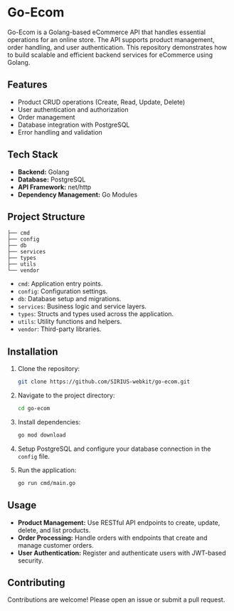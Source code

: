 # Go-Ecom

Go-Ecom is a Golang-based eCommerce API that handles essential operations for an online store. The API supports product management, order handling, and user authentication. This repository demonstrates how to build scalable and efficient backend services for eCommerce using Golang.

## Features

- Product CRUD operations (Create, Read, Update, Delete)
- User authentication and authorization
- Order management
- Database integration with PostgreSQL
- Error handling and validation

## Tech Stack

- **Backend:** Golang
- **Database:** PostgreSQL
- **API Framework:** net/http
- **Dependency Management:** Go Modules

## Project Structure

```
├── cmd
├── config
├── db
├── services
├── types
├── utils
└── vendor
```

- `cmd`: Application entry points.
- `config`: Configuration settings.
- `db`: Database setup and migrations.
- `services`: Business logic and service layers.
- `types`: Structs and types used across the application.
- `utils`: Utility functions and helpers.
- `vendor`: Third-party libraries.

## Installation

1. Clone the repository:
   ```bash
   git clone https://github.com/SIRIUS-webkit/go-ecom.git
   ```
2. Navigate to the project directory:
   ```bash
   cd go-ecom
   ```
3. Install dependencies:
   ```bash
   go mod download
   ```

4. Setup PostgreSQL and configure your database connection in the `config` file.

5. Run the application:
   ```bash
   go run cmd/main.go
   ```

## Usage

- **Product Management:** Use RESTful API endpoints to create, update, delete, and list products.
- **Order Processing:** Handle orders with endpoints that create and manage customer orders.
- **User Authentication:** Register and authenticate users with JWT-based security.

## Contributing

Contributions are welcome! Please open an issue or submit a pull request.
